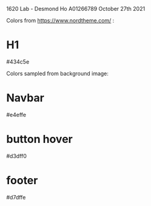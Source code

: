1620 Lab - Desmond Ho A01266789
October 27th 2021

Colors from https://www.nordtheme.com/ :

# H1

#434c5e

Colors sampled from background image:

# Navbar

#e4effe

# button hover

#d3dff0

# footer

#d7dffe
